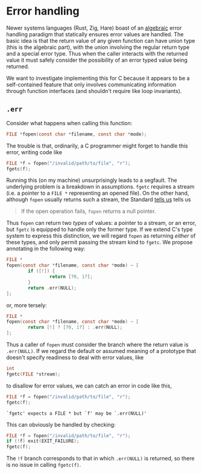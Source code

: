 # Error handling

Newer systems languages (Rust, Zig, Hare) boast of an [algebraic] error handling
paradigm that statically ensures error values are handled. The basic idea is
that the return value of any given function can have union type (this is the
algebraic part), with the union involving the regular return type and a special
error type. Thus when the caller interacts with the returned value it must
safely consider the possibility of an error typed value being returned.

  [algebraic]: https://en.wikipedia.org/wiki/Algebraic_data_type

We want to investigate implementing this for C because it appears to be a
self-contained feature that only involves communicating information through
function interfaces (and shouldn't require like loop invariants).

## `.err`

Consider what happens when calling this function:

```C
FILE *fopen(const char *filename, const char *mode);
```

The trouble is that, ordinarily, a C programmer might forget to handle this
error, writing code like

```C
FILE *f = fopen("/invalid/path/to/file", "r");
fgetc(f);
```

Running this (on my machine) unsurprisingly leads to a segfault. 
The underlying problem is a breakdown in assumptions.
`fgetc` requires a stream (i.e. a pointer to a `FILE *` representing an opened
file).
On the other hand, although `fopen` usually returns such a stream, 
the Standard [tells us](https://port70.net/~nsz/c/c89/c89-draft.html#4.9.5.3)
tells us 

> If the open operation fails, `fopen` returns a null pointer.

Thus `fopen` can return two _types_ of values: a pointer to a stream, or an
error, but `fgetc` is equipped to handle only the former type.
If we extend C's type system to express this distinction, we will regard `fopen`
as returning _either_ of these types, and only permit passing the stream kind to
`fgetc`.
We propose annotating in the following way:

```C
FILE *
fopen(const char *filename, const char *mode) ~ [
        if ([!]) {
                return [?0, 1?];
        }
        return .err(NULL);
];
```

or, more tersely:

```C
FILE *
fopen(const char *filename, const char *mode) ~ [
        return [!] ? [?0, 1?] : .err(NULL);
];
```

Thus a caller of `fopen` must consider the branch where the return value is
`.err(NULL)`.
If we regard the default or assumed meaning of a prototype that doesn't specify
readiness to deal with error values, like

```C
int
fgetc(FILE *stream);
```

to disallow for error values, we can catch an error in code like this,

```C
FILE *f = fopen("/invalid/path/to/file", "r");
fgetc(f);
```

```
`fgetc' expects a FILE * but `f' may be `.err(NULL)'
```

This can obviously be handled by checking:

```C
FILE *f = fopen("/invalid/path/to/file", "r");
if (!f) exit(EXIT_FAILURE);
fgetc(f);
```

The `!f` branch corresponds to that in which `.err(NULL)` is returned, so there
is no issue in calling `fgetc(f)`.
